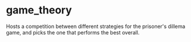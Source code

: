 # game_theory
Hosts a competition between different strategies for the prisoner's dillema game, and picks the one that performs the best overall.
